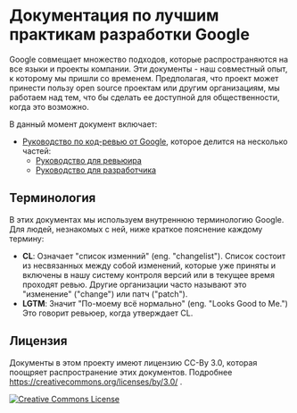 # Документация по лучшим практикам разработки Google

Google совмещает множество подходов, которые распространяются на все языки и 
проекты компании. Эти документы - наш совместный опыт, к которому мы пришли со временем.
Предполагая, что проект может принести пользу open source проектам или другим организациям,
мы работаем над тем, что бы сделать ее доступной для общественности, когда это возможно.

В данный момент документ включает:
*   [Руководство по код-ревью от Google](./review/index.md), которое делится на несколько частей:
    *   [Руководство для ревьюира](./review/reviewer/index.md)
    *   [Руководство для разработчика](./review/developer/index.md)

## Терминология

В этих документах мы используем внутреннюю терминологию Google. Для людей, незнакомых с ней,
ниже краткое пояснение каждому термину:

*   **CL**: Означает "список изменний" (eng. "changelist"). Список состоит из несвязанных между собой изменений, которые уже приняты и включены в нашу систему контроля версий или в текущее время проходят ревью.
	Другие организации часто называют это "изменение" ("change") или патч ("patch").
*   **LGTM**: Значит "По-моему всё нормально" (eng. "Looks Good to Me.") Это говорит ревьюер, когда утверждает CL.

## Лицензия

Документы в этом проекту имеют лицензию CC-By 3.0, которая поощряет распространение этих документов. Подробнее https://creativecommons.org/licenses/by/3.0/ .

<a rel="license" href="https://creativecommons.org/licenses/by/3.0/"><img alt="Creative Commons License" style="border-width:0" src="https://i.creativecommons.org/l/by/3.0/88x31.png" /></a>
